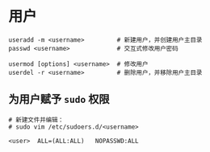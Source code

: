 # 用户

```shell script
useradd -m <username>         # 新建用户，并创建用户主目录
passwd <username>             # 交互式修改用户密码

usermod [options] <username>  # 修改用户
userdel -r <username>         # 删除用户，并移除用户主目录
```

## 为用户赋予 `sudo` 权限

```shell script
# 新建文件并编辑：
# sudo vim /etc/sudoers.d/<username>

<user>  ALL=(ALL:ALL)   NOPASSWD:ALL
```
